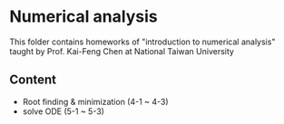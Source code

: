 # Numerical analysis
This folder contains homeworks of "introduction to numerical analysis" taught by Prof. Kai-Feng Chen at National Taiwan University
## Content
- Root finding & minimization (4-1 ~ 4-3)
- solve ODE (5-1 ~ 5-3)

